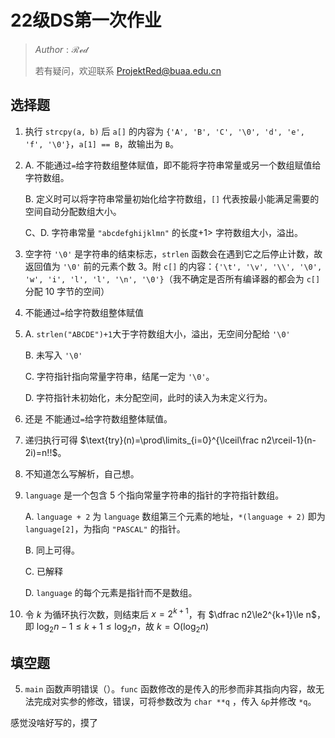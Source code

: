 # 22级DS第一次作业

> $Author : \mathcal{Red}$
>
> 若有疑问，欢迎联系 ProjektRed@buaa.edu.cn

## 选择题

1. 执行 `strcpy(a, b)` 后 `a[]` 的内容为 `{'A', 'B', 'C', '\0', 'd', 'e', 'f', '\0'}`，`a[1] == B`，故输出为 `B`。

2. A. 不能通过`=`给字符数组整体赋值，即不能将字符串常量或另一个数组赋值给字符数组。

   B. 定义时可以将字符串常量初始化给字符数组，`[]` 代表按最小能满足需要的空间自动分配数组大小。

   C、D. 字符串常量 `"abcdefghijklmn"` 的长度$+ 1 >$ 字符数组大小，溢出。

3. 空字符 `'\0'` 是字符串的结束标志，`strlen` 函数会在遇到它之后停止计数，故返回值为 `'\0'` 前的元素个数 $3$。附 `c[]` 的内容：`{'\t', '\v', '\\', '\0', 'w', 'i', 'l', 'l', '\n', '\0'}`（我不确定是否所有编译器的都会为 `c[]` 分配 $10$ 字节的空间）

4. 不能通过`=`给字符数组整体赋值

5. A. `strlen("ABCDE")+1`大于字符数组大小，溢出，无空间分配给 `'\0'`

   B. 未写入 `'\0'`

   C. 字符指针指向常量字符串，结尾一定为 `'\0'`。

   D. 字符指针未初始化，未分配空间，此时的读入为未定义行为。

6. 还是 不能通过`=`给字符数组整体赋值。

7. 递归执行可得 $\text{try}(n)=\prod\limits_{i=0}^{\lceil\frac n2\rceil-1}(n-2i)=n!!$。

8. 不知道怎么写解析，自己想。

9. `language` 是一个包含 $5$ 个指向常量字符串的指针的字符指针数组。

   A. `language + 2` 为 `language` 数组第三个元素的地址，`*(language + 2)` 即为 `language[2]`，为指向  `"PASCAL"` 的指针。

   B. 同上可得。

   C. 已解释

   D. `language` 的每个元素是指针而不是数组。

10. 令 $k$ 为循环执行次数，则结束后 $x=2^{k+1}$，有 $\dfrac n2\le2^{k+1}\le n$，即 $\log_2n-1\le k+1\le\log_2n$，故 $k=\text{O}(\log_2n)$

## 填空题

5. `main` 函数声明错误（）。`func` 函数修改的是传入的形参而非其指向内容，故无法完成对实参的修改，错误，可将参数改为 `char **q` ，传入 `&p`并修改 `*q`。

感觉没啥好写的，摸了
